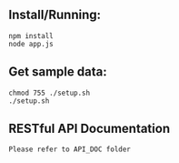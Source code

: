 ## Install/Running:

```
npm install
node app.js

```


## Get sample data:

```
chmod 755 ./setup.sh
./setup.sh

```


## RESTful API Documentation

```
Please refer to API_DOC folder

```
